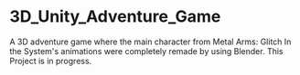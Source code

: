 # 3D_Unity_Adventure_Game
A 3D adventure game where the main character from Metal Arms: Glitch In the System's animations were completely remade by using Blender.
This Project is in progress.
